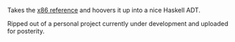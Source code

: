 Takes the [x86 reference](http://ref.x86asm.net/) and hoovers it up into a nice Haskell ADT.

Ripped out of a personal project currently under development and uploaded for posterity.
